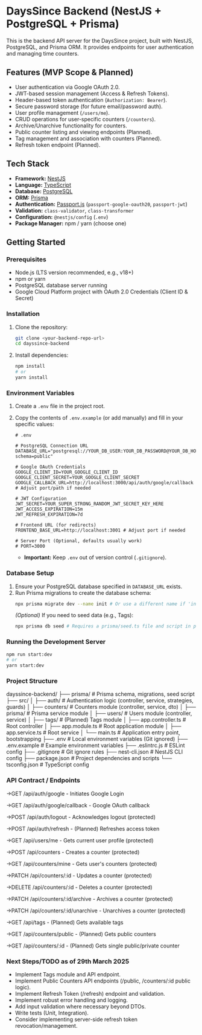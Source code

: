 # DaysSince Backend (NestJS + PostgreSQL + Prisma)

This is the backend API server for the DaysSince project, built with NestJS, PostgreSQL, and Prisma ORM. It provides endpoints for user authentication and managing time counters.

## Features (MVP Scope & Planned)

*   User authentication via Google OAuth 2.0.
*   JWT-based session management (Access & Refresh Tokens).
*   Header-based token authentication (`Authorization: Bearer`).
*   Secure password storage (for future email/password auth).
*   User profile management (`/users/me`).
*   CRUD operations for user-specific counters (`/counters`).
*   Archive/Unarchive functionality for counters.
*   Public counter listing and viewing endpoints (Planned).
*   Tag management and association with counters (Planned).
*   Refresh token endpoint (Planned).

## Tech Stack

*   **Framework:** [NestJS](https://nestjs.com/)
*   **Language:** [TypeScript](https://www.typescriptlang.org/)
*   **Database:** [PostgreSQL](https://www.postgresql.org/)
*   **ORM:** [Prisma](https://www.prisma.io/)
*   **Authentication:** [Passport.js](http://www.passportjs.org/) (`passport-google-oauth20`, `passport-jwt`)
*   **Validation:** `class-validator`, `class-transformer`
*   **Configuration:** `@nestjs/config` (`.env`)
*   **Package Manager:** npm / yarn (choose one)

## Getting Started

### Prerequisites

*   Node.js (LTS version recommended, e.g., v18+)
*   npm or yarn
*   PostgreSQL database server running
*   Google Cloud Platform project with OAuth 2.0 Credentials (Client ID & Secret)

### Installation

1.  Clone the repository:
    ```bash
    git clone <your-backend-repo-url>
    cd dayssince-backend
    ```
2.  Install dependencies:
    ```bash
    npm install
    # or
    yarn install
    ```

### Environment Variables

1.  Create a `.env` file in the project root.
2.  Copy the contents of `.env.example` (or add manually) and fill in your specific values:

    ```dotenv
    # .env

    # PostgreSQL Connection URL
    DATABASE_URL="postgresql://YOUR_DB_USER:YOUR_DB_PASSWORD@YOUR_DB_HOST:YOUR_DB_PORT/YOUR_DB_NAME?schema=public"

    # Google OAuth Credentials
    GOOGLE_CLIENT_ID=YOUR_GOOGLE_CLIENT_ID
    GOOGLE_CLIENT_SECRET=YOUR_GOOGLE_CLIENT_SECRET
    GOOGLE_CALLBACK_URL=http://localhost:3000/api/auth/google/callback # Adjust port/path if needed

    # JWT Configuration
    JWT_SECRET=YOUR_SUPER_STRONG_RANDOM_JWT_SECRET_KEY_HERE
    JWT_ACCESS_EXPIRATION=15m
    JWT_REFRESH_EXPIRATION=7d

    # Frontend URL (for redirects)
    FRONTEND_BASE_URL=http://localhost:3001 # Adjust port if needed

    # Server Port (Optional, defaults usually work)
    # PORT=3000
    ```
    *   **Important:** Keep `.env` out of version control (`.gitignore`).

### Database Setup

1.  Ensure your PostgreSQL database specified in `DATABASE_URL` exists.
2.  Run Prisma migrations to create the database schema:
    ```bash
    npx prisma migrate dev --name init # Or use a different name if 'init' exists
    ```
    *(Optional)* If you need to seed data (e.g., Tags):
    ```bash
    npx prisma db seed # Requires a prisma/seed.ts file and script in package.json
    ```

### Running the Development Server

```bash
npm run start:dev
# or
yarn start:dev
```

### Project Structure

dayssince-backend/
├── prisma/             # Prisma schema, migrations, seed script
├── src/
│   ├── auth/           # Authentication logic (controller, service, strategies, guards)
│   ├── counters/       # Counters module (controller, service, dto)
│   ├── prisma/         # Prisma service module
│   ├── users/          # Users module (controller, service)
│   ├── tags/           # (Planned) Tags module
│   ├── app.controller.ts # Root controller
│   ├── app.module.ts   # Root application module
│   ├── app.service.ts  # Root service
│   └── main.ts         # Application entry point, bootstrapping
├── .env                # Local environment variables (Git ignored)
├── .env.example        # Example environment variables
├── .eslintrc.js        # ESLint config
├── .gitignore          # Git ignore rules
├── nest-cli.json       # NestJS CLI config
├── package.json        # Project dependencies and scripts
└── tsconfig.json       # TypeScript config


### API Contract / Endpoints

->GET /api/auth/google - Initiates Google Login

->GET /api/auth/google/callback - Google OAuth callback

->POST /api/auth/logout - Acknowledges logout (protected)

->POST /api/auth/refresh - (Planned) Refreshes access token

->GET /api/users/me - Gets current user profile (protected)

->POST /api/counters - Creates a counter (protected)

->GET /api/counters/mine - Gets user's counters (protected)

->PATCH /api/counters/:id - Updates a counter (protected)

->DELETE /api/counters/:id - Deletes a counter (protected)

->PATCH /api/counters/:id/archive - Archives a counter (protected)

->PATCH /api/counters/:id/unarchive - Unarchives a counter (protected)

->GET /api/tags - (Planned) Gets available tags

->GET /api/counters/public - (Planned) Gets public counters

->GET /api/counters/:id - (Planned) Gets single public/private counter


### Next Steps/TODO as of 29th March 2025

* Implement Tags module and API endpoint.
* Implement Public Counters API endpoints (/public, /counters/:id public logic).
* Implement Refresh Token (/refresh) endpoint and validation.
* Implement robust error handling and logging.
* Add input validation where necessary beyond DTOs.
* Write tests (Unit, Integration).
* Consider implementing server-side refresh token revocation/management.